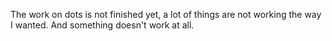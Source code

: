 


The work on dots is not finished yet, a lot of things are not working the way I wanted. And something doesn't work at all.
